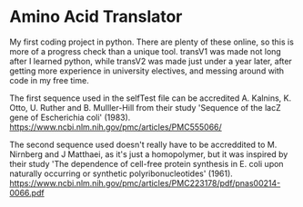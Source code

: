 # Amino Acid Translator
My first coding project in python. There are plenty of these online, so this is more of a progress check than a unique tool. transV1 was made not long after I learned python, while transV2 was made just under a year later, after getting more experience in university electives, and messing around with code in my free time. 

The first sequence used in the selfTest file can be accredited A. Kalnins, K. Otto, U. Ruther and B. MuIller-Hill from their study 'Sequence of the lacZ gene of Escherichia coli' (1983). https://www.ncbi.nlm.nih.gov/pmc/articles/PMC555066/

The second sequence used doesn't really have to be accreddited to M. Nirnberg and J Matthaei, as it's just a homopolymer, but it was inspired by their study 'The dependence of cell-free protein synthesis in E. coli upon naturally occurring or synthetic polyribonucleotides' (1961). https://www.ncbi.nlm.nih.gov/pmc/articles/PMC223178/pdf/pnas00214-0066.pdf
